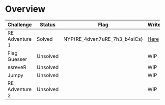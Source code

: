 
# Overview

| Challenge  | Status | Flag | Writeup
| ------------- | ------------- |---------| -----|
| RE Adventure 1 | Solved  |  NYP{RE_4dven7uRE_7h3_b4siCs} |  [Here](https://github.com/limxuankai/CTF/blob/main/NYPInfosecDecCTF2023/Reversing/RE_Adventure.md) |
| Flag Guesser  | Unsolved |    | WIP  |
| esreveR | Unsolved |      |  WIP  |
| Jumpy | Unsolved |      |  WIP  |
| RE Adventure 2 | Unsolved |      |  WIP  |

